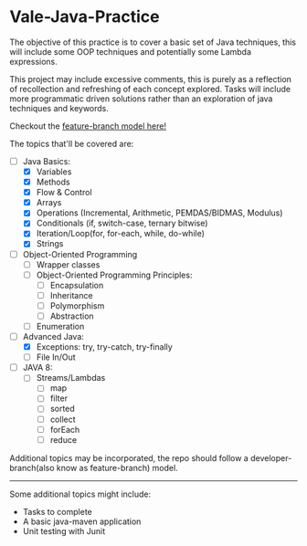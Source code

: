 # Vale-Java-Practice

The objective of this practice is to cover a basic set of Java techniques, this will include some OOP techniques and potentially some Lambda expressions.

This project may include excessive comments, this is purely as a reflection of recollection and refreshing of
each concept explored. Tasks will include more programmatic driven solutions rather than an exploration of
java techniques and keywords.

Checkout the [feature-branch model here!](https://github.com/MorickClive/Vale-JavaBasics-Practice/network)

The topics that'll be covered are:
- [ ] Java Basics:
	- [X] Variables
	- [X] Methods
	- [X] Flow & Control
	- [X] Arrays
	- [X] Operations (Incremental, Arithmetic, PEMDAS/BIDMAS, Modulus)
	- [X] Conditionals (if, switch-case, ternary bitwise)
	- [X] Iteration/Loop(for, for-each, while, do-while)
	- [X] Strings
	
- [ ] Object-Oriented Programming 
  - [ ] Wrapper classes
  - [ ] Object-Oriented Programming Principles:
     - [ ] Encapsulation
     - [ ] Inheritance
     - [ ] Polymorphism
     - [ ] Abstraction
   - [ ] Enumeration
   
- [ ] Advanced Java:
	- [X] Exceptions: try, try-catch, try-finally
	- [ ] File In/Out
	
- [ ] JAVA 8:
	- [ ] Streams/Lambdas
	  - [ ] map
	  - [ ] filter
	  - [ ] sorted
	  - [ ] collect
	  - [ ] forEach
	  - [ ] reduce

Additional topics may be incorporated, the repo should follow a developer-branch(also know as feature-branch)
   model.
   
---

Some additional topics might include:
- Tasks to complete
- A basic java-maven application
- Unit testing with Junit
